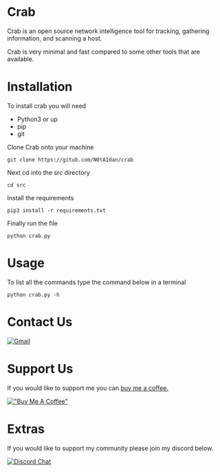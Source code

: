 # Crab

Crab is an open source network intelligence tool for tracking, gathering information, and scanning a host.

Crab is very minimal and fast compared to some other tools that are available.

# Installation

To install crab you will need 

- Python3 or up
- pip
- git

Clone Crab onto your machine

```
git clone https://gitub.com/N0tA1dan/crab
```
Next cd into the src directory

```
cd src
```
Install the requirements

```
pip3 install -r requirements.txt
```
Finally run the file

```
python crab.py
```

# Usage

To list all the commands type the command below in a terminal

```
python crab.py -h
```

# Contact Us

[![Gmail](https://img.shields.io/badge/Gmail-D14836?style=for-the-badge&logo=gmail&logoColor=white)](https://mail.google.com/mail/u/0/?fs=1&to=notaidan420@gmail.com&tf=cm)


# Support Us 

If you would like to support me you can [buy me a coffee.](https://www.buymeacoffee.com/notaidan)

[!["Buy Me A Coffee"](https://www.buymeacoffee.com/assets/img/custom_images/orange_img.png)](https://www.buymeacoffee.com/notaidan)


# Extras

If you would like to support my community please join my discord below.

[![Discord Chat](https://img.shields.io/badge/Discord-7289DA?style=for-the-badge&logo=discord&logoColor=white)](https://discord.gg/2AY6PDUFUN)
